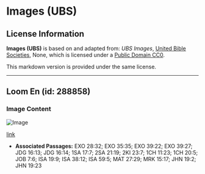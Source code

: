 # Images (UBS)

## License Information

**Images (UBS)** is based on and adapted from: _UBS Images_, [United Bible Societies](https://unitedbiblesocieties.org/), None, which is licensed under a [Public Domain CC0](https://creativecommons.org/public-domain/cc0/).

This markdown version is provided under the same license.



--------------------------------

## Loom En (id: 288858)

### Image Content

![Image](https://cdn.aquifer.bible/aquifer-content/resources/Media/WEB-0343_loom_en.jpg)

[link](https://cdn.aquifer.bible/aquifer-content/resources/Media/WEB-0343_loom_en.jpg)

* **Associated Passages:** EXO 28:32; EXO 35:35; EXO 39:22; EXO 39:27; JDG 16:13; JDG 16:14; 1SA 17:7; 2SA 21:19; 2KI 23:7; 1CH 11:23; 1CH 20:5; JOB 7:6; ISA 19:9; ISA 38:12; ISA 59:5; MAT 27:29; MRK 15:17; JHN 19:2; JHN 19:23

